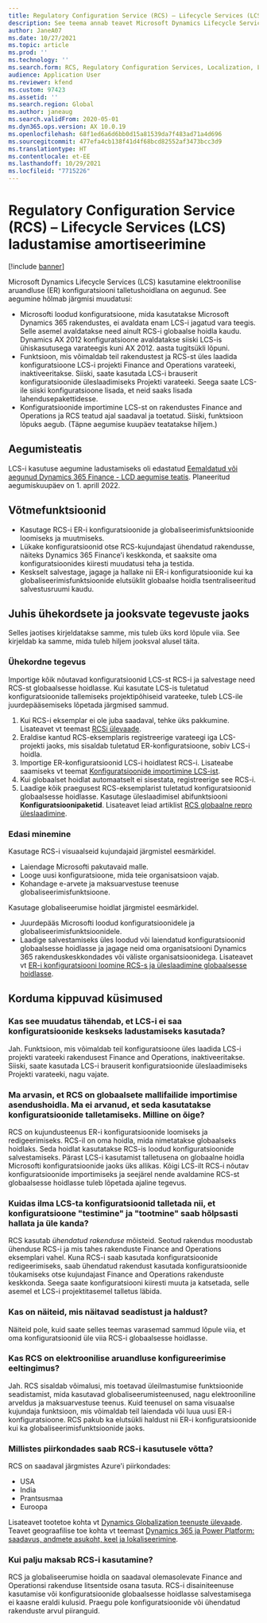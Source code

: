 ```yaml
---
title: Regulatory Configuration Service (RCS) – Lifecycle Services (LCS) ladustamise amortiseerimine
description: See teema annab teavet Microsoft Dynamics Lifecycle Services (LCS) talletuse amortiseerumise kohta, mis on plaanitud Regulatory Configuration Service (RCS) globaalse hoidla väljamineku osana.
author: JaneA07
ms.date: 10/27/2021
ms.topic: article
ms.prod: ''
ms.technology: ''
ms.search.form: RCS, Regulatory Configuration Services, Localization, LCS storage, LCS storage deprecation
audience: Application User
ms.reviewer: kfend
ms.custom: 97423
ms.assetid: ''
ms.search.region: Global
ms.author: janeaug
ms.search.validFrom: 2020-05-01
ms.dyn365.ops.version: AX 10.0.19
ms.openlocfilehash: 68f1ed6a6d6bb0d15a81539da7f483ad71a4d696
ms.sourcegitcommit: 477efa4cb138f41d4f68bcd82552af3473bcc3d9
ms.translationtype: HT
ms.contentlocale: et-EE
ms.lasthandoff: 10/29/2021
ms.locfileid: "7715226"
---
```

# <a name="regulatory-configuration-service-rcs--lifecycle-services-lcs-storage-deprecation"></a>Regulatory Configuration Service (RCS) – Lifecycle Services (LCS) ladustamise amortiseerimine

[!include [banner](../includes/banner.md)]

Microsoft Dynamics Lifecycle Services (LCS) kasutamine elektroonilise aruandluse (ER) konfiguratsiooni talletushoidlana on aegunud. See aegumine hõlmab järgmisi muudatusi:

- Microsofti loodud konfiguratsioone, mida kasutatakse Microsoft Dynamics 365 rakendustes, ei avaldata enam LCS-i jagatud vara teegis. Selle asemel avaldatakse need ainult RCS-i globaalse hoidla kaudu. Dynamics AX 2012 konfiguratsioone avaldatakse siiski LCS-is ühiskasutusega varateegis kuni AX 2012. aasta tugitsükli lõpuni.
- Funktsioon, mis võimaldab teil rakendustest ja RCS-st üles laadida konfiguratsioone LCS-i projekti Finance and Operations varateeki, inaktiveeritakse. Siiski, saate kasutada LCS-i brauserit konfiguratsioonide üleslaadimiseks Projekti varateeki. Seega saate LCS-ile siiski konfiguratsioone lisada, et neid saaks lisada lahendusepakettidesse.
- Konfiguratsioonide importimine LCS-st on rakendustes Finance and Operations ja RCS teatud ajal saadaval ja toetatud. Siiski, funktsioon lõpuks aegub. (Täpne aegumise kuupäev teatatakse hiljem.)

## <a name="deprecation-notice"></a>Aegumisteatis

LCS-i kasutuse aegumine ladustamiseks oli edastatud [Eemaldatud või aegunud Dynamics 365 Finance - LCD aegumise teatis](../get-started/removed-deprecated-features-finance.md#features-removed-or-deprecated-in-the-finance-10017-release). Planeeritud aegumiskuupäev on 1. aprill 2022.

## <a name="key-features"></a>Võtmefunktsioonid

- Kasutage RCS-i ER-i konfiguratsioonide ja globaliseerimisfunktsioonide loomiseks ja muutmiseks.
- Lükake konfiguratsioonid otse RCS-kujundajast ühendatud rakendusse, näiteks Dynamics 365 Finance'i keskkonda, et saaksite oma konfiguratsioonides kiiresti muudatusi teha ja testida.
- Keskselt salvestage, jagage ja hallake nii ER-i konfiguratsioonide kui ka globaliseerimisfunktsioonide elutsüklit globaalse hoidla tsentraliseeritud salvestusruumi kaudu.

## <a name="guidance-for-one-time-and-ongoing-actions"></a>Juhis ühekordsete ja jooksvate tegevuste jaoks

Selles jaotises kirjeldatakse samme, mis tuleb üks kord lõpule viia. See kirjeldab ka samme, mida tuleb hiljem jooksval alusel täita.

### <a name="one-time-action"></a>Ühekordne tegevus

Importige kõik nõutavad konfiguratsioonid LCS-st RCS-i ja salvestage need RCS-st globaalsesse hoidlasse. Kui kasutate LCS-is tuletatud konfiguratsioonide tallemiseks projektipõhiseid varateeke, tuleb LCS-ile juurdepääsemiseks lõpetada järgmised sammud.

1. Kui RCS-i eksemplar ei ole juba saadaval, tehke üks pakkumine. Lisateavet vt teemast [RCSi ülevaade](rcs-overview.md).
2. Eraldise kantud RCS-eksemplaris registreerige varateegi iga LCS-projekti jaoks, mis sisaldab tuletatud ER-konfiguratsioone, sobiv LCS-i hoidla.
3. Importige ER-konfiguratsioonid LCS-i hoidlatest RCS-i. Lisateabe saamiseks vt teemat [Konfiguratsioonide importimine LCS-ist](../../dev-itpro/analytics/tasks/er-import-configuration-lifecycle-services.md).
4. Kui globaalset hoidlat automaatselt ei sisestata, registreerige see RCS-i.
5. Laadige kõik praegusest RCS-eksemplarist tuletatud konfiguratsioonid globaalsesse hoidlasse. Kasutage üleslaadimisel abifunktsiooni **Konfiguratsioonipaketid**. Lisateavet leiad artiklist [RCS globaalne repro üleslaadimine](rcs-global-repo-upload.md).

### <a name="going-forward"></a>Edasi minemine

Kasutage RCS-i visuaalseid kujundajaid järgmistel eesmärkidel.

- Laiendage Microsofti pakutavaid malle.
- Looge uusi konfiguratsioone, mida teie organisatsioon vajab.
- Kohandage e-arvete ja maksuarvestuse teenuse globaliseerimisfunktsioone.

Kasutage globaliseerumise hoidlat järgmistel eesmärkidel.

- Juurdepääs Microsofti loodud konfiguratsioonidele ja globaliseerimisfunktsioonidele.
- Laadige salvestamiseks üles loodud või laiendatud konfiguratsioonid globaalsesse hoidlasse ja jagage neid oma organisatsiooni Dynamics 365 rakenduskeskkondades või väliste organisatsioonidega. Lisateavet vt [ER-i konfiguratsiooni loomine RCS-s ja üleslaadimine globaalsesse hoidlasse](rcs-global-repo-upload.md).

## <a name="frequently-asked-questions"></a>Korduma kippuvad küsimused

### <a name="does-this-change-mean-that-lcs-cant-be-used-as-central-storage-for-configurations"></a>Kas see muudatus tähendab, et LCS-i ei saa konfiguratsioonide keskseks ladustamiseks kasutada?

Jah. Funktsioon, mis võimaldab teil konfiguratsioone üles laadida LCS-i projekti varateeki rakendusest Finance and Operations, inaktiveeritakse. Siiski, saate kasutada LCS-i brauserit konfiguratsioonide üleslaadimiseks Projekti varateeki, nagu vajate.

### <a name="i-thought-that-rcs-was-a-replacement-repository-for-importing-global-template-files-i-didnt-think-that-its-used-to-store-configurations-which-is-correct"></a>Ma arvasin, et RCS on globaalsete mallifailide importimise asendushoidla. Ma ei arvanud, et seda kasutatakse konfiguratsioonide talletamiseks. Milline on õige?

RCS on kujundusteenus ER-i konfiguratsioonide loomiseks ja redigeerimiseks. RCS-il on oma hoidla, mida nimetatakse globaalseks hoidlaks. Seda hoidlat kasutatakse RCS-is loodud konfiguratsioonide salvestamiseks. Pärast LCS-i kasutamist talletusena on globaalne hoidla Microsofti konfiguratsioonide jaoks üks allikas. Kõigi LCS-ilt RCS-i nõutav konfiguratsioonide importimiseks ja seejärel nende avaldamine RCS-st globaalsesse hoidlasse tuleb lõpetada ajaline tegevus.

### <a name="without-lcs-what-is-the-suggested-way-to-store-configurations-so-that-test-and-production-configurations-can-easily-be-managed-and-transferred"></a>Kuidas ilma LCS-ta konfiguratsioonid talletada nii, et konfiguratsioone "testimine" ja "tootmine" saab hõlpsasti hallata ja üle kanda?

RCS kasutab *ühendatud rakenduse* mõisteid. Seotud rakendus moodustab ühenduse RCS-i ja mis tahes rakenduste Finance and Operations eksemplari vahel. Kuna RCS-i saab kasutada konfiguratsioonide redigeerimiseks, saab ühendatud rakendust kasutada konfiguratsioonide tõukamiseks otse kujundajast Finance and Operations rakenduste keskkonda. Seega saate konfiguratsiooni kiiresti muuta ja katsetada, selle asemel et LCS-i projektitasemel talletus läbida.

### <a name="are-there-any-examples-that-show-the-setup-and-management"></a>Kas on näiteid, mis näitavad seadistust ja haldust?

Näiteid pole, kuid saate selles teemas varasemad sammud lõpule viia, et oma konfiguratsioonid üle viia RCS-i globaalsesse hoidlasse.

### <a name="is-rcs-a-prerequisite-to-configure-electronic-reporting"></a>Kas RCS on elektroonilise aruandluse konfigureerimise eeltingimus?

Jah. RCS sisaldab võimalusi, mis toetavad üleilmastumise funktsioonide seadistamist, mida kasutavad globaliseerumisteenused, nagu elektrooniline arveldus ja maksuarvestuse teenus. Kuid teenusel on sama visuaalse kujundaja funktsioon, mis võimaldab teil laiendada või luua uusi ER-i konfiguratsioone. RCS pakub ka elutsükli haldust nii ER-i konfiguratsioonide kui ka globaliseerimisfunktsioonide jaoks.

### <a name="which-regions-can-rcs-be-deployed-in"></a>Millistes piirkondades saab RCS-i kasutusele võtta?

RCS on saadaval järgmistes Azure'i piirkondades:

- USA
- India
- Prantsusmaa
- Euroopa

Lisateavet tootetoe kohta vt [Dynamics Globalization teenuste ülevaade](globalization-services-overview.md). Teavet geograafilise toe kohta vt teemast [Dynamics 365 ja Power Platform: saadavus, andmete asukoht, keel ja lokaliseerimine](https://aka.ms/rcs/D365Productavailabilityguide).

### <a name="whats-the-cost-of-using-rcs"></a>Kui palju maksab RCS-i kasutamine?

RCS ja globaliseerumise hoidla on saadaval olemasolevate Finance and Operationsi rakenduse litsentside osana tasuta. RCS-i disainiteenuse kasutamise või konfiguratsioonide globaalsesse hoidlasse salvestamisega ei kaasne eraldi kulusid. Praegu pole konfiguratsioonide või ühendatud rakenduste arvul piiranguid.
